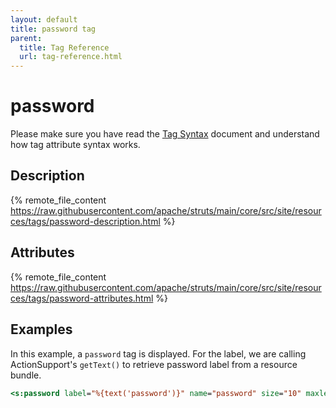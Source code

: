 ```yaml
---
layout: default
title: password tag
parent:
  title: Tag Reference
  url: tag-reference.html
---
```


# password

Please make sure you have read the [Tag Syntax](tag-syntax) document and understand how tag attribute syntax works.

## Description

{% remote_file_content https://raw.githubusercontent.com/apache/struts/main/core/src/site/resources/tags/password-description.html %}

## Attributes

{% remote_file_content https://raw.githubusercontent.com/apache/struts/main/core/src/site/resources/tags/password-attributes.html %}

## Examples

In this example, a `password` tag is displayed. For the label, we are calling ActionSupport's `getText()` to retrieve
password label from a resource bundle.

```jsp
<s:password label="%{text('password')}" name="password" size="10" maxlength="15" />
```
